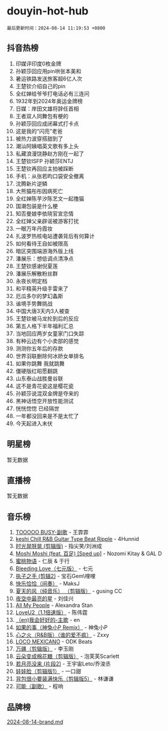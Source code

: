 # douyin-hot-hub

`最后更新时间：2024-08-14 11:19:53 +0800`

## 抖音热榜

1. 印媒评印度0枚金牌
1. 孙颖莎回应用pin哄张本美和
1. 暑运铁路发送旅客超6亿人次
1. 王楚钦介绍自己的pin
1. 全红婵给爷爷打电话必有三连问
1. 1932年到2024年奥运金牌榜
1. 日媒：岸田文雄将辞任首相
1. 王者双人同舞包有梗的
1. 孙颖莎回应成闭幕式打卡点
1. 这是我的“闪亮”老爸
1. 被热力波穿搭甜到了
1. 潮汕阿姨唱英文歌有多上头
1. 私藏浪漫饶静赵方刚在一起了
1. 王楚钦ISFP 孙颖莎ENTJ
1. 王楚钦再回应主拍被踩断
1. 手机：从张若昀口袋安全撤离
1. 沈腾新片逆鳞
1. 大熊猫彤彤因病死亡
1. 全红婵陈芋汐陈艺文一起撸猫
1. 国潮包装是什么梗
1. 知否曼娘李依晓官宣恋情
1. 全红婵父亲辟谣被游客打扰
1. 一眼万年丹霞妆
1. 扎波罗热核电站遭袭背后有何算计
1. 如何看待王自如被限高
1. 暗区突围端游海外版上线
1. 潘展乐：想低调点清净点
1. 王楚钦感谢倪夏莲
1. 潘展乐解散粉丝群
1. 永夜长明定档
1. 和平精英升级手雷来了
1. 厄瓜多尔的梦幻螽斯
1. 谧境手势舞挑战
1. 中国大唐3天内3人被查
1. 王楚钦被马龙抡到后的反应
1. 第五人格下半年福利汇总
1. 当地回应两岁女童家门口失踪
1. 有种云边有个小卖部的感觉
1. 测测你五年后的存款
1. 世界羽联删除何冰娇女单排名
1. 如果你跳舞 我就跳舞
1. 僵硬版红昭愿翻跳
1. 山东泰山战胜曼谷联
1. 这不是青花瓷这是樱花瓷
1. 孙颖莎说混双金牌是夺来的
1. 黑神话悟空开放性能测试
1. 恍恍惚惚 已经隔世
1. 一年都没回来是不是太忙了
1. 今天起进入末伏

## 明星榜

暂无数据

## 直播榜

暂无数据

## 音乐榜

1. [TOOOOO BUSY-副歌](https://sf5-hl-cdn-tos.douyinstatic.com/obj/tos-cn-ve-2774/o0fmjGZetNDjSM5EimFs2QlzBg30YgByJMRQrC) - 王霏霏
1. [keshi Chill R&B Guitar Type Beat Ripple](https://sf5-hl-cdn-tos.douyinstatic.com/obj/tos-cn-ve-2774/okQIfmitAB3HpgZQo0YCEFEACcDhQngn0fkFIC) - 4Hunnid
1. [时光晃呀晃 (剪辑版)](https://sf5-hl-cdn-tos.douyinstatic.com/obj/tos-cn-ve-2774/o8ACeQem3gwI1x3GIYGAfKG0LJebKFRJDwRwyW) - 指尖笑/刘洲成
1. [Moshi Moshi (feat. 百足) [Sped up]](https://sf5-hl-cdn-tos.douyinstatic.com/obj/tos-cn-ve-2774/ocCPFQcXJLeroaIdQLIGAoeeYM3OAUYGDguHXz) - Nozomi Kitay & GAL D
1. [蜜桃物语](https://sf5-hl-cdn-tos.douyinstatic.com/obj/tos-cn-ve-2774/oIhOSCZtIACtYU4XQkngiW9kCBfVD1Fz9IYeqL) - 仁辰 & 于行
1. [Bleeding Love（七元版）](https://sf5-hl-cdn-tos.douyinstatic.com/obj/tos-cn-ve-2774/oEgC9eZFHQ1MfSRnrfkzFp8AayDWqAQMABBgUs) - 七元
1. [执子之手 (剪辑2)](https://sf3-cdn-tos.douyinstatic.com/obj/tos-cn-ve-2774/oUoZLQjCc31XzqsBnBQUNgeKtYPBcgbFDwtfcu) - 宝石Gem\哩哩
1. [快乐恰恰（间奏）](https://sf5-hl-cdn-tos.douyinstatic.com/obj/tos-cn-ve-2774/oMesum3HvWQXJxuMFeVYzf54o2QzH5aEBPOCAn) - MaksJ
1. [夏天的风（纯音乐） （剪辑版）](https://sf6-cdn-tos.douyinstatic.com/obj/tos-cn-ve-2774/oUzLjBZZFQAoNRmGokEeD5zfQCObp6UeFAnTa6) - gusing CC
1. [夜空中最亮的星](https://sf3-cdn-tos.douyinstatic.com/obj/tos-cn-ve-2774/o4IfgGwqqnFeXEMGaS8JBzJAdayAaCeoxqbjCD) - 刘佳兴
1. [All My People](https://sf3-cdn-tos.douyinstatic.com/obj/tos-cn-ve-2774/c7773e6b7c3f4bd9b26cd85b0cfa4eff) - Alexandra Stan
1. [LoveU2（1.1倍速版）](https://sf5-hl-cdn-tos.douyinstatic.com/obj/tos-cn-ve-2774/oQMeDffLaEmgMwgCOEMAFCI6INzoFPgWdD0rsa) - 陈伟霆
1. [（en)我会好好的-主歌](https://sf3-cdn-tos.douyinstatic.com/obj/tos-cn-ve-2774/oUrYpIdrvCbA8m8yAZjbMWjUkL6tiinWMkBTs) - en
1. [如果的事（神兔小P Remix）](https://sf5-hl-cdn-tos.douyinstatic.com/obj/tos-cn-ve-2774/okHtAffz3g4ZB0BMQn9iC9BC6AciI3xCmgQTqt) - 神兔小P
1. [心之火（R&B版）（谁的爱不疯）](https://sf5-hl-cdn-tos.douyinstatic.com/obj/tos-cn-ve-2774/okemkEDaIBBE3OosftCgMxlFkLQZRw37t36ZQv) - Zxxy
1. [LOCO MEXICANO](https://sf5-hl-cdn-tos.douyinstatic.com/obj/tos-cn-ve-2774/owxVoxJorA4ILBfsMAjU6t7O1xW9w0tS7EYzh6) - ODK Beats
1. [万疆（剪辑版）](https://sf3-cdn-tos.douyinstatic.com/obj/tos-cn-ve-2774/ooG7oVgFlDTelKCjCsTTobQvbdtj1BBQXnfZd8) - 李玉刚
1. [云朵变成棉花糖（剪辑版）](https://sf5-hl-cdn-tos.douyinstatic.com/obj/tos-cn-ve-2774/o8LC84GQLALFfXeyJmh8KE61byVQYMMeAZLfEI) - 泡芙芙Scarlett
1. [若月亮没来 (片段2)](https://sf5-hl-cdn-tos.douyinstatic.com/obj/tos-cn-ve-2774/ocQavLLjkCOeDxGyYeIMGgNAIwJ0QXE1Ve3Fzv) - 王宇宙Leto/乔浚丞
1. [娃娃脸（剪辑版1）](https://sf3-cdn-tos.douyinstatic.com/obj/tos-cn-ve-2774/oIimSCgQoNUePTAZ1Ba7TeADY4KetGYsVFeaaB) - 一口甜
1. [背包很小要装满快乐（剪辑版5）](https://sf3-cdn-tos.douyinstatic.com/obj/tos-cn-ve-2774/oUqSJIiBjw2pxsBAiQRmkbZGJrlGCMBPpIW90) - 林谦谦
1. [可能（副歌）](https://sf6-cdn-tos.douyinstatic.com/obj/tos-cn-ve-2774/cde1731888894259b333569393c2fb51) - 程响

## 品牌榜

[2024-08-14-brand.md](2024-08-14-brand.md)
